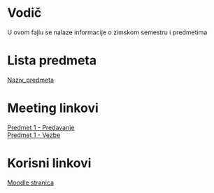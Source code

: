 # Vodič
U ovom fajlu se nalaze informacije o zimskom semestru i predmetima

# Lista predmeta
[Naziv_predmeta][skracenica_naziva_predmeta]  

[//]: # ( Svaki folder predmeta mora imati fajl "Vodič_predmet.md" i u njemu naslov "Vodič". U suprotnom, kod koji je gore naveden za link ka predmetu neće biti ispravan jer on pokazuje ka tom fajlu i spomenutom naslovu koji je u njemu )

# Meeting linkovi
[Predmet 1 - Predavanje][meeting-{skracenica_naziva_predmeta}-p]  
[Predmet 1 - Vezbe][meeting-{skracenica_naziva_predmeta}-v]  


# Korisni linkovi
[Moodle stranica][moodle stranica]



[//]: # (---------------------------------------------------------)

[//]: # (-------------U ovom delu se nalaze reference-------------)

[//]: # (---------------------------------------------------------)



[//]: # ( Lista predmeta reference )

[skracenica_naziva_predmeta]: ./{skracenica_naziva_predmeta}/vodi%C4%8D_predmet.md#vodi%C4%8D



[//]: # ( Meeting reference )

[meeting-{skracenica_naziva_predmeta}-p]: place.holder

[meeting-{skracenica_naziva_predmeta}-v]: place.holder



[//]: # ( Korisni linkovi reference )

[moodle stranica]: https://imi.pmf.kg.ac.rs/moodle/course/index.php?categoryid={id_datog_predmeta}

